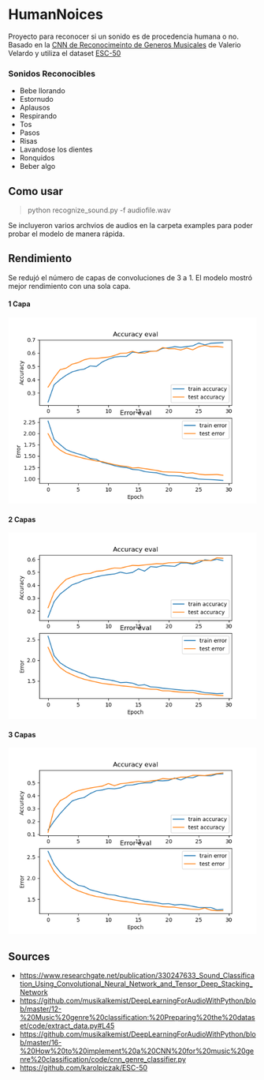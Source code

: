 # HumanNoices

Proyecto para reconocer si un sonido es de procedencia humana o no. Basado en la [CNN de Reconocimeinto de Generos Musicales](https://github.com/musikalkemist/DeepLearningForAudioWithPython/blob/master/16-%20How%20to%20implement%20a%20CNN%20for%20music%20genre%20classification/code/cnn_genre_classifier.py) de Valerio Velardo y utiliza el dataset [ESC-50](https://github.com/karolpiczak/ESC-50)

### Sonidos Reconocibles

* Bebe llorando
* Estornudo
* Aplausos
* Respirando
* Tos
* Pasos
* Risas
* Lavandose los dientes
* Ronquidos
* Beber algo

## Como usar

> python recognize_sound.py -f audiofile.wav

Se incluyeron varios archvios de audios en la carpeta examples para poder probar el modelo de manera rápida.

## Rendimiento

Se redujó el número de capas de convoluciones de 3 a 1. El modelo mostró mejor rendimiento con una sola capa.

#### 1 Capa

![1 Capa](https://github.com/raime1/HumanNoices/blob/main/model_test_1conv.png) 

#### 2 Capas

![2 Capas](https://github.com/raime1/HumanNoices/blob/main/model_test_2conv.png) 

#### 3 Capas

![3 Capas](https://github.com/raime1/HumanNoices/blob/main/model_test_3conv.png) 

## Sources

* https://www.researchgate.net/publication/330247633_Sound_Classification_Using_Convolutional_Neural_Network_and_Tensor_Deep_Stacking_Network
* https://github.com/musikalkemist/DeepLearningForAudioWithPython/blob/master/12-%20Music%20genre%20classification:%20Preparing%20the%20dataset/code/extract_data.py#L45
* https://github.com/musikalkemist/DeepLearningForAudioWithPython/blob/master/16-%20How%20to%20implement%20a%20CNN%20for%20music%20genre%20classification/code/cnn_genre_classifier.py
* https://github.com/karolpiczak/ESC-50
